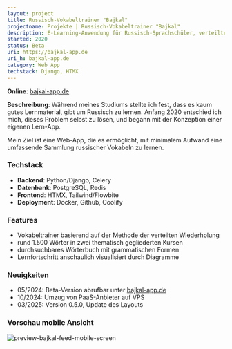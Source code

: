 ```yaml
---
layout: project
title: Russisch-Vokabeltrainer "Bajkal"
projectname: Projekte | Russisch-Vokabeltrainer "Bajkal"
description: E-Learning-Anwendung für Russisch-Sprachschüler, verteilte Wiederholung, Wörterbuch und weitere nützliche Features
started: 2020
status: Beta
uri: https://bajkal-app.de
uri_h: bajkal-app.de
category: Web App
techstack: Django, HTMX
---
```


**Online**: [bajkal-app.de](https://bajkal-app.de)

**Beschreibung**: Während meines Studiums stellte ich fest, dass es kaum gutes Lernmaterial, gibt um Russisch zu lernen. 
Anfang 2020 entschied ich mich, dieses Problem selbst zu lösen, und begann mit der Konzeption einer eigenen Lern-App.

Mein Ziel ist eine Web-App, die es ermöglicht, mit minimalem Aufwand eine umfassende Sammlung russischer Vokabeln zu lernen.

### Techstack

- **Backend**: Python/Django, Celery
- **Datenbank**: PostgreSQL, Redis
- **Frontend**: HTMX, Tailwind/Flowbite
- **Deployment**: Docker, Github, Coolify


### Features

- Vokabeltrainer basierend auf der Methode der verteilten Wiederholung
- rund 1.500 Wörter in zwei thematisch gegliederten Kursen
- durchsuchbares Wörterbuch mit grammatischen Formen
- Lernfortschritt anschaulich visualisiert durch Diagramme

### Neuigkeiten

- 05/2024: Beta-Version abrufbar unter [bajkal-app.de](https://bajkal-app.de)
- 10/2024: Umzug von PaaS-Anbieter auf VPS
- 03/2025: Version 0.5.0, Update des Layouts


### Vorschau mobile Ansicht

![preview-bajkal-feed-mobile-screen](/assets/preview/preview-bajkal-feed-mobile-screen.png) 